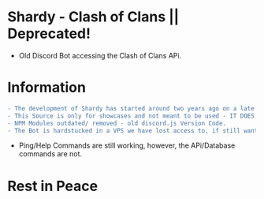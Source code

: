 # Shardy - Clash of Clans || Deprecated!
- Old Discord Bot accessing the Clash of Clans APi.

# Information
```diff
- The development of Shardy has started around two years ago on a late night session with some friends.
- This Source is only for showcases and not meant to be used - IT DOES NOT WORK!
- NPM Modules outdated/ removed - old discord.js Version Code.
- The Bot is hardstucked in a VPS we have lost access to, if still want to use it, invite: https://discord.com/oauth2/authorize?client_id=804784266344398888&scope=bot&permissions=8
```
- Ping/Help Commands are still working, however, the APi/Database commands are not.

# Rest in Peace
